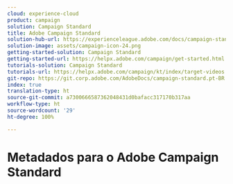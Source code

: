 ```yaml
---
cloud: experience-cloud
product: campaign
solution: Campaign Standard
title: Adobe Campaign Standard
solution-hub-url: https://experienceleague.adobe.com/docs/campaign-standard.html?lang=pt-BR$
solution-image: assets/campaign-icon-24.png
getting-started-solution: Campaign Standard
getting-started-url: https://helpx.adobe.com/campaign/get-started.html
tutorials-solution: Campaign Standard
tutorials-url: https://helpx.adobe.com/campaign/kt/index/target-videos.html
git-repo: https://git.corp.adobe.com/AdobeDocs/campaign-standard.pt-BR
index: true
translation-type: ht
source-git-commit: a7300666587362048431d0bafacc317170b317aa
workflow-type: ht
source-wordcount: '29'
ht-degree: 100%

---
```



# Metadados para o Adobe Campaign Standard
